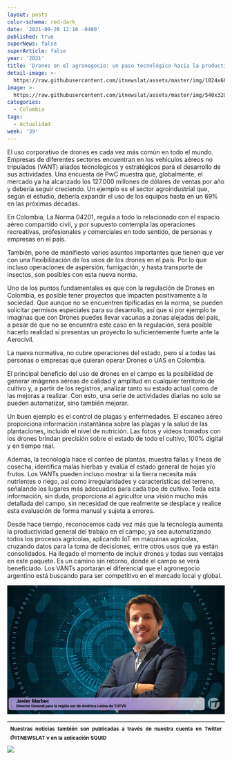 ```yaml
---
layout: posts
color-schema: red-dark
date: '2021-09-28 12:16 -0400'
published: true
superNews: false
superArticle: false
year: '2021'
title: 'Drones en el agronegocio: un paso tecnológico hacia la productividad del campo'
detail-image: >-
  https://raw.githubusercontent.com/itnewslat/assets/master/img/1024x680/Javier-Marbec-g.jpg
image: >-
  https://raw.githubusercontent.com/itnewslat/assets/master/img/540x320/Javier-Marbec-p.jpg
categories:
  - Colombia
tags:
  - Actualidad
week: '39'
---
```

El uso corporativo de drones es cada vez más común en todo el mundo. Empresas de diferentes sectores encuentran en los vehículos aéreos no tripulados (VANT) aliados tecnológicos y estratégicos para el desarrollo de sus actividades. Una encuesta de PwC muestra que, globalmente, el mercado ya ha alcanzado los 127.000 millones de dólares de ventas por año y debería seguir creciendo. Un ejemplo es el sector agroindustrial que, según el estudio, debería expandir el uso de los equipos hasta en un 69% en las próximas décadas.

 
En Colombia, La Norma 04201, regula a todo lo relacionado con el espacio aéreo compartido civil, y por supuesto contempla las operaciones recreativas, profesionales y comerciales en todo sentido, de personas y empresas en el país.
 

También, pone de manifiesto varios asuntos importantes que tienen que ver con una flexibilización de los usos de los drones en el país. Por lo que incluso operaciones de aspersión, fumigación, y hasta transporte de insectos, son posibles con esta nueva norma.

Uno de los puntos fundamentales es que con la regulación de Drones en Colombia, es posible tener proyectos que impacten positivamente a la sociedad. Que aunque no se encuentren tipificadas en la norma, se pueden solicitar permisos especiales para su desarrollo, así que si por ejemplo te imaginas que con Drones puedes llevar vacunas a zonas alejadas del país, a pesar de que no se encuentra este caso en la regulación, será posible hacerlo realidad si presentas un proyecto lo suficientemente fuerte ante la Aerocivil.

La nueva normativa, no cubre operaciones del estado, pero sí a todas las personas o empresas que quieran operar Drones o UAS en Colombia.

El principal beneficio del uso de drones en el campo es la posibilidad de generar imágenes aéreas de calidad y amplitud en cualquier territorio de cultivo y, a partir de los registros, analizar tanto su estado actual como de las mejoras a realizar. Con esto, una serie de actividades diarias no solo se pueden automatizar, sino también mejorar.

Un buen ejemplo es el control de plagas y enfermedades. El escaneo aéreo proporciona información instantánea sobre las plagas y la salud de las plantaciones, incluido el nivel de nutrición. Las fotos y videos tomados con los drones brindan precisión sobre el estado de todo el cultivo, 100% digital y en tiempo real.

Además, la tecnología hace el conteo de plantas, muestra fallas y líneas de cosecha, identifica malas hierbas y evalúa el estado general de hojas y/o frutos. Los VANTs pueden incluso mostrar si la tierra necesita más nutrientes o riego, así como irregularidades y características del terreno, señalando los lugares más adecuados para cada tipo de cultivo. Toda esta información, sin duda, proporciona al agricultor una visión mucho más detallada del campo, sin necesidad de que realmente se desplace y realice esta evaluación de forma manual y sujeta a errores.

Desde hace tiempo, reconocemos cada vez más que la tecnología aumenta la productividad general del trabajo en el campo, ya sea automatizando todos los procesos agrícolas, aplicando IoT en máquinas agrícolas, cruzando datos para la toma de decisiones, entre otros usos que ya están consolidados. Ha llegado el momento de incluir drones y todas sus ventajas en este paquete. Es un camino sin retorno, donde el campo se verá beneficiado. Los VANTs aportarán el diferencial que el agronegocio argentino está buscando para ser competitivo en el mercado local y global.

![](https://raw.githubusercontent.com/itnewslat/assets/master/img/540x320/Javier-Marbec-p.jpg)

<table style="height: 42px;" width="569">
<tbody>
<tr>
<td style="text-align: justify;"><sub><strong>Nuestras noticias también son publicadas a través de nuestra cuenta en Twitter <a href="https://twitter.com/itnewslat?lang=es">@ITNEWSLAT</a> y en la aplicación <a href="https://squidapp.co/en/">SQUID</a></strong></sub></td>
</tr>
</tbody>
</table>

<img src="https://tracker.metricool.com/c3po.jpg?hash=56f88a41e39ab42c063cc51676587a04"/>
